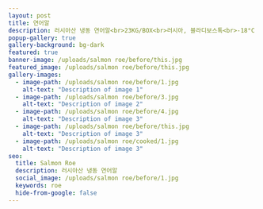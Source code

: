 ```yaml
---
layout: post
title: 연어알
description: 러시아산 냉동 연어알<br>23KG/BOX<br>러시아, 블라디보스톡<br>-18°С 이하 냉동보관
popup-gallery: true
gallery-background: bg-dark
featured: true
banner-image: /uploads/salmon roe/before/this.jpg
featured_image: /uploads/salmon roe/before/this.jpg
gallery-images:
  - image-path: /uploads/salmon roe/before/1.jpg
    alt-text: "Description of image 1"
  - image-path: /uploads/salmon roe/before/3.jpg
    alt-text: "Description of image 2"
  - image-path: /uploads/salmon roe/before/4.jpg
    alt-text: "Description of image 3"
  - image-path: /uploads/salmon roe/before/this.jpg
    alt-text: "Description of image 3"
  - image-path: /uploads/salmon roe/cooked/1.jpg
    alt-text: "Description of image 3"
seo:
  title: Salmon Roe
  description: 러시아산 냉동 연어알
  social_image: /uploads/salmon roe/before/1.jpg
  keywords: roe
  hide-from-google: false
---
```




